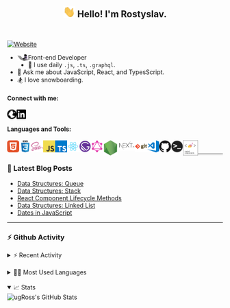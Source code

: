 <!--
**UgRoss/UgRoss** is a ✨ _special_ ✨ repository because its `README.md` (this file) appears on your GitHub profile.

Here are some ideas to get you started:

- 🔭 I’m currently working on ...

- 👯 I’m looking to collaborate on ...
- 🤔 I’m looking for help with ...
- 💬 Ask me about ...
- 📫 How to reach me: ...
- 😄 Pronouns: ...
- ⚡ Fun fact: ...
-->

<h2 align="center">
  <img src="https://raw.githubusercontent.com/UgRoss/UgRoss/master/assets/wave.gif" width="28px"> Hello! I'm Rostyslav.
</h2>

<br />

[![Website](https://img.shields.io/website?down_message=DOWN&label=UgRoss.dev&style=for-the-badge&up_message=UP&url=https%3A%2F%2Fugross.dev)](https://ugross.dev)

- <img align="left" alt="cat coding" width="25px" src="https://raw.githubusercontent.com/UgRoss/UgRoss/master/assets/cat-dev.gif" />Front-end Developer
- 🤔 I use daily `.js`, `.ts`, `.graphql`.
- 💬 Ask me about JavaScript, React, and TypesScript.
- 🏂 I love snowboarding.

#### Connect with me:

[<img align="left" alt="ugRoss.dev" width="22px" src="https://raw.githubusercontent.com/UgRoss/UgRoss/master/assets/globe.svg" />](https://ugross.dev)
[<img align="left" alt="ugRoss LinkedIn" width="22px" src="https://raw.githubusercontent.com/UgRoss/UgRoss/master/assets/linkedin.svg" />](https://www.linkedin.com/in/rostyslav-ugryniuk-7b7466102/)

<br />

#### Languages and Tools:

[<img align="left" alt="HTML" width="28px" src="https://raw.githubusercontent.com/UgRoss/UgRoss/master/assets/html5.png" />](https://developer.mozilla.org/en-US/docs/Web/Guide/HTML/HTML5)
[<img align="left" alt="CSS" width="28px" src="https://raw.githubusercontent.com/UgRoss/UgRoss/master/assets/css.png" />](https://developer.mozilla.org/en-US/docs/Archive/CSS3)
[<img align="left" alt="Sass" width="28px" src="https://raw.githubusercontent.com/UgRoss/UgRoss/master/assets/sass.png" />](https://sass-lang.com/)
[<img align="left" alt="JavaScript" width="28px" src="https://raw.githubusercontent.com/UgRoss/UgRoss/master/assets/javascript.png" />](https://developer.mozilla.org/en-US/docs/Web/JavaScript)
[<img align="left" alt="TypeScript" width="28px" src="https://raw.githubusercontent.com/UgRoss/UgRoss/master/assets/typescript.png" />](https://www.typescriptlang.org/)
[<img align="left" alt="React" width="28px" src="https://raw.githubusercontent.com/UgRoss/UgRoss/master/assets/react.png" />](https://reactjs.org/)
[<img align="left" alt="Gatsby" width="28px" src="https://raw.githubusercontent.com/UgRoss/UgRoss/master/assets/gatsby.png" />](https://www.gatsbyjs.com/)
[<img align="left" alt="GraphQL" width="28px" src="https://raw.githubusercontent.com/UgRoss/UgRoss/master/assets/graphql.png" />](https://graphql.org/)
[<img align="left" alt="Node.js" width="35px" src="https://raw.githubusercontent.com/UgRoss/UgRoss/master/assets/nodejs.png" />](https://nodejs.org/en/)
[<img align="left" alt="NextJS" width="40px" src="https://raw.githubusercontent.com/UgRoss/UgRoss/master/assets/next-js.png" />](https://nextjs.org/)
[<img align="left" alt="Git" width="28px" src="https://raw.githubusercontent.com/UgRoss/UgRoss/master/assets/git.png" />](https://git-scm.com/)
[<img align="left" alt="Visual Studio Code" width="28px" src="https://raw.githubusercontent.com/UgRoss/UgRoss/master/assets/visual-studio-code.png" />](https://code.visualstudio.com/)
[<img align="left" alt="GitHub" width="28px" src="https://raw.githubusercontent.com/UgRoss/UgRoss/master/assets/github.png" />](https://github.com/)
[<img align="left" alt="Terminal" width="28px" src="https://raw.githubusercontent.com/UgRoss/UgRoss/master/assets/terminal.png" />](<https://en.wikipedia.org/wiki/Bash_(Unix_shell)>)
[<img align="left" alt="Styled Components" width="35px" src="https://raw.githubusercontent.com/UgRoss/UgRoss/master/assets/styled-components.png" />](https://styled-components.com/)

<br />

---

### 📕 Latest Blog Posts

<!-- BLOG-POST-LIST:START -->
- [Data Structures: Queue](https://ugross.dev/blog/data-structures-queue)
- [Data Structures: Stack](https://ugross.dev/blog/data-structures-stack)
- [React Component Lifecycle Methods](https://ugross.dev/blog/react-component-lifecycle-methods)
- [Data Structures: Linked List](https://ugross.dev/blog/data-structures-linked-list)
- [Dates in JavaScript](https://ugross.dev/blog/dates-in-java-script)
<!-- BLOG-POST-LIST:END -->

---

### ⚡️ Github Activity

<details>
  <summary>⚡️ Recent Activity</summary>

  <div>
  
  <!--START_SECTION:activity-->
1. 🎉 Merged PR [#65](https://github.com/UgRoss/ugross.dev/pull/65) in [UgRoss/ugross.dev](https://github.com/UgRoss/ugross.dev)
2. ❗️ Closed issue [#61](https://github.com/UgRoss/ugross.dev/issues/61) in [UgRoss/ugross.dev](https://github.com/UgRoss/ugross.dev)
3. ❗️ Opened issue [#66](https://github.com/UgRoss/ugross.dev/issues/66) in [UgRoss/ugross.dev](https://github.com/UgRoss/ugross.dev)
4. 💪 Opened PR [#65](https://github.com/UgRoss/ugross.dev/pull/65) in [UgRoss/ugross.dev](https://github.com/UgRoss/ugross.dev)
5. 🎉 Merged PR [#64](https://github.com/UgRoss/ugross.dev/pull/64) in [UgRoss/ugross.dev](https://github.com/UgRoss/ugross.dev)
  <!--END_SECTION:activity-->

  </div>
</details>

<br />

<details>
  <summary>🧑‍💻 Most Used Languages</summary>

  <div>
    <img align="left" alt="ugRoss's GitHub Stats | Most Used Languages" src="https://github-readme-stats.vercel.app/api/top-langs/?username=ugross&langs_count=4&hide_border=true" />
  </div>
</details>

<br />

<details open>
  <summary>📈 Stats</summary>

  <div>
    <img align="left" alt="ugRoss's GitHub Stats" src="https://github-readme-stats.vercel.app/api?username=ugross&hide_border=true" />
  </div>
</details>
